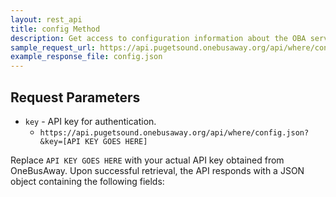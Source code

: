 ```yaml
---
layout: rest_api
title: config Method
description: Get access to configuration information about the OBA server.
sample_request_url: https://api.pugetsound.onebusaway.org/api/where/config.json?key=TEST
example_response_file: config.json
---
```


## Request Parameters

* `key` - API key for authentication.
    * `https://api.pugetsound.onebusaway.org/api/where/config.json?&key=[API KEY GOES HERE]`


Replace `API KEY GOES HERE` with your actual API key obtained from OneBusAway.
Upon successful retrieval, the API responds with a JSON object containing the following fields:
